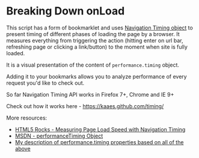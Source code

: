 Breaking Down onLoad
====================

This script has a form of bookmarklet and uses [Navigation Timing object](https://dvcs.w3.org/hg/webperf/raw-file/tip/specs/NavigationTiming/Overview.html) to present timing of different phases of loading the page by a browser. It measures everything from triggering the action (hitting enter on url bar, refreshing page or clicking a link/button) to the moment when site is fully loaded.

It is a visual presentation of the content of `performance.timing` object.

Adding it to your bookmarks allows you to analyze performance of every request you'd like to check out.

So far Navigation Timing API works in Firefox 7+, Chrome and IE 9+

Check out how it works here - https://kaaes.github.com/timing/

More resources:

* [HTML5 Rocks - Measuring Page Load Speed with Navigation Timing](https://www.html5rocks.com/en/tutorials/webperformance/basics/)
* [MSDN - performanceTiming Object](https://msdn.microsoft.com/en-us/library/ff975075)
* [My description of performance.timing properties based on all of the above](info.html)
